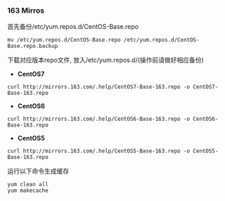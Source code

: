 ### 163 Mirros



首先备份/etc/yum.repos.d/CentOS-Base.repo

```shell
mv /etc/yum.repos.d/CentOS-Base.repo /etc/yum.repos.d/CentOS-Base.repo.backup
```

下载对应版本repo文件, 放入/etc/yum.repos.d/(操作前请做好相应备份)

- **CentOS7**

```shell
curl http://mirrors.163.com/.help/CentOS7-Base-163.repo -o CentOS7-Base-163.repo
```

- **CentOS6**

```shell
curl http://mirrors.163.com/.help/CentOS6-Base-163.repo -o CentOS6-Base-163.repo
```

- **CentOS5**

```shell
curl http://mirrors.163.com/.help/CentOS5-Base-163.repo -o CentOS5-Base-163.repo
```



运行以下命令生成缓存

```
yum clean all
yum makecache
```